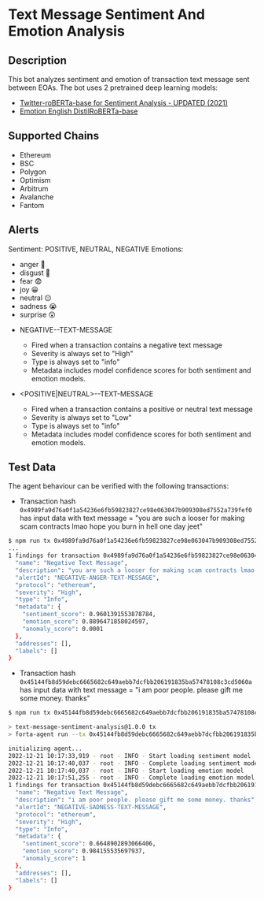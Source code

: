 # Text Message Sentiment And Emotion Analysis

## Description

This bot analyzes sentiment and emotion of transaction text message sent between EOAs.
The bot uses 2 pretrained deep learning models:

* [Twitter-roBERTa-base for Sentiment Analysis - UPDATED (2021)](https://huggingface.co/cardiffnlp/twitter-roberta-base-sentiment-latest)
* [Emotion English DistilRoBERTa-base](https://huggingface.co/j-hartmann/emotion-english-distilroberta-base?text=Oh+wow.+I+didn%27t+know+that.)

## Supported Chains

- Ethereum
- BSC
- Polygon
- Optimism
- Arbitrum
- Avalanche
- Fantom

## Alerts

Sentiment: POSITIVE, NEUTRAL, NEGATIVE
Emotions:

* anger 🤬
* disgust 🤢
* fear 😨
* joy 😀
* neutral 😐
* sadness 😭
* surprise 😲


- NEGATIVE-<EMOTION>-TEXT-MESSAGE
  - Fired when a transaction contains a negative text message
  - Severity is always set to "High"
  - Type is always set to "info"
  - Metadata includes model confidence scores for both sentiment and emotion models.

- <POSITIVE|NEUTRAL>-<EMOTION>-TEXT-MESSAGE
  - Fired when a transaction contains a positive or neutral text message
  - Severity is always set to "Low"
  - Type is always set to "info"
  - Metadata includes model confidence scores for both sentiment and emotion models.

## Test Data

The agent behaviour can be verified with the following transactions:

- Transaction hash `0x4989fa9d76a0f1a54236e6fb59823827ce98e063047b909308ed7552a739fef0` has input data with text message = "you are such a looser for making scam contracts lmao hope you burn in hell one day jeet"

```bash
$ npm run tx 0x4989fa9d76a0f1a54236e6fb59823827ce98e063047b909308ed7552a739fef0
...
1 findings for transaction 0x4989fa9d76a0f1a54236e6fb59823827ce98e063047b909308ed7552a739fef0 {
  "name": "Negative Text Message",
  "description": "you are such a looser for making scam contracts lmao hope you burn in hell one day jeet",
  "alertId": "NEGATIVE-ANGER-TEXT-MESSAGE",
  "protocol": "ethereum",
  "severity": "High",
  "type": "Info",
  "metadata": {
    "sentiment_score": 0.9601391553878784,
    "emotion_score": 0.8896471858024597,
    "anomaly_score": 0.0001
  },
  "addresses": [],
  "labels": []
}
```

- Transaction hash `0x45144fb8d59debc6665682c649aebb7dcfbb206191835ba57478108c3cd5060a` has input data with text message = "i am poor people. please gift me some money. thanks"

```bash
$ npm run tx 0x45144fb8d59debc6665682c649aebb7dcfbb206191835ba57478108c3cd5060a

> text-message-sentiment-analysis@1.0.0 tx
> forta-agent run --tx 0x45144fb8d59debc6665682c649aebb7dcfbb206191835ba57478108c3cd5060a

initializing agent...
2022-12-21 10:17:33,919 - root - INFO - Start loading sentiment model
2022-12-21 10:17:40,037 - root - INFO - Complete loading sentiment model
2022-12-21 10:17:40,037 - root - INFO - Start loading emotion model
2022-12-21 10:17:51,255 - root - INFO - Complete loading emotion model
1 findings for transaction 0x45144fb8d59debc6665682c649aebb7dcfbb206191835ba57478108c3cd5060a {
  "name": "Negative Text Message",
  "description": "i am poor people. please gift me some money. thanks",
  "alertId": "NEGATIVE-SADNESS-TEXT-MESSAGE",
  "protocol": "ethereum",
  "severity": "High",
  "type": "Info",
  "metadata": {
    "sentiment_score": 0.6648902893066406,
    "emotion_score": 0.984155535697937,
    "anomaly_score": 1
  },
  "addresses": [],
  "labels": []
}
```
